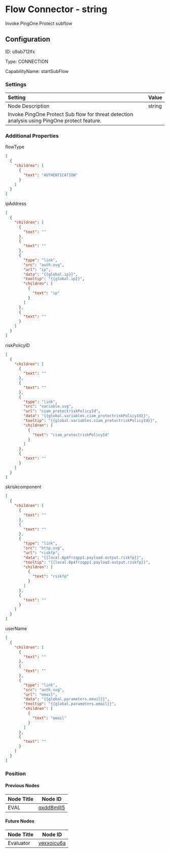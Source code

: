 # Flow Connector - string 
Invoke PingOne Protect subflow
## Configuration
ID:  u9ab712lfx

Type: CONNECTION 

CapabilityName: startSubFlow

### Settings
| Setting | Value  |
| :------------------------ | ---------------------------------------- |
| Node Description | string 
Invoke PingOne Protect Sub flow for threat detection analysis using PingOne protect feature. | 





### Additional Properties
flowType
```json 
[
  {
    "children": [
      {
        "text": "AUTHENTICATION"
      }
    ]
  }
]
```


ipAddress
```json 
[
  {
    "children": [
      {
        "text": ""
      },
      {
        "text": ""
      },
      {
        "type": "link",
        "src": "auth.svg",
        "url": "ip",
        "data": "{{global.ip}}",
        "tooltip": "{{global.ip}}",
        "children": [
          {
            "text": "ip"
          }
        ]
      },
      {
        "text": ""
      }
    ]
  }
]
```


riskPolicyID
```json 
[
  {
    "children": [
      {
        "text": ""
      },
      {
        "text": ""
      },
      {
        "type": "link",
        "src": "variable.svg",
        "url": "ciam_protectriskPolicyId",
        "data": "{{global.variables.ciam_protectriskPolicyId}}",
        "tooltip": "{{global.variables.ciam_protectriskPolicyId}}",
        "children": [
          {
            "text": "ciam_protectriskPolicyId"
          }
        ]
      },
      {
        "text": ""
      }
    ]
  }
]
```


skriskcomponent
```json 
[
  {
    "children": [
      {
        "text": ""
      },
      {
        "text": ""
      },
      {
        "type": "link",
        "src": "http.svg",
        "url": "riskfp",
        "data": "{{local.6p4frzqpp1.payload.output.riskfp}}",
        "tooltip": "{{local.6p4frzqpp1.payload.output.riskfp}}",
        "children": [
          {
            "text": "riskfp"
          }
        ]
      },
      {
        "text": ""
      }
    ]
  }
]
```


userName
```json 
[
  {
    "children": [
      {
        "text": ""
      },
      {
        "text": ""
      },
      {
        "type": "link",
        "src": "auth.svg",
        "url": "email",
        "data": "{{global.parameters.email}}",
        "tooltip": "{{global.parameters.email}}",
        "children": [
          {
            "text": "email"
          }
        ]
      },
      {
        "text": ""
      }
    ]
  }
]
```





### Position

#### Previous Nodes
| Node Title | Node ID |
| :------------- | ------------ |
| EVAL | [qxdd8mlll5](./qxdd8mlll5.md) | 
 
 #### Future Nodes
| Node Title | Node ID |
| :------------- | ------------ |
| Evaluator |[vexxoicu6a](./vexxoicu6a.md) | 